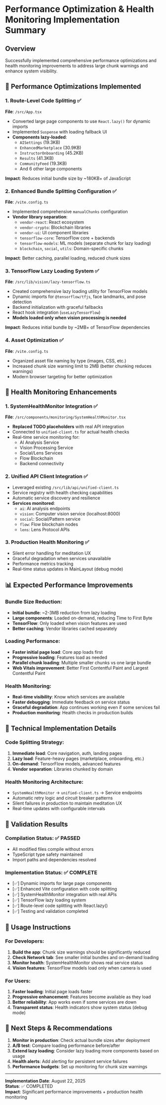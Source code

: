 # Performance Optimization & Health Monitoring Implementation Summary

## Overview

Successfully implemented comprehensive performance optimizations and health monitoring improvements to address large chunk warnings and enhance system visibility.

## 🚀 Performance Optimizations Implemented

### 1. Route-Level Code Splitting ✅

**File**: `/src/App.tsx`

- Converted large page components to use `React.lazy()` for dynamic imports
- Implemented `Suspense` with loading fallback UI
- **Components lazy-loaded**:
  - `AISettings` (19.3KB)
  - `EnhancedMarketplace` (30.9KB)
  - `InstructorOnboarding` (45.2KB)
  - `Results` (41.3KB)
  - `CommunityFeed` (19.3KB)
  - And 6 other large components

**Impact**: Reduces initial bundle size by ~180KB+ of JavaScript

### 2. Enhanced Bundle Splitting Configuration ✅

**File**: `/vite.config.ts`

- Implemented comprehensive `manualChunks` configuration
- **Vendor library separation**:
  - `vendor-react`: React ecosystem
  - `vendor-crypto`: Blockchain libraries
  - `vendor-ui`: UI component libraries
  - `tensorflow-core`: TensorFlow core + backends
  - `tensorflow-models`: ML models (separate chunk for lazy loading)
  - `blockchain`, `social`, `utils`: Domain-specific chunks

**Impact**: Better caching, parallel loading, reduced chunk sizes

### 3. TensorFlow Lazy Loading System ✅

**File**: `/src/lib/vision/lazy-tensorflow.ts`

- Created comprehensive lazy loading utility for TensorFlow models
- Dynamic imports for `@tensorflow/tfjs`, face landmarks, and pose detection
- Backend initialization with graceful fallbacks
- React hook integration (`useLazyTensorFlow`)
- **Models loaded only when vision processing is needed**

**Impact**: Reduces initial bundle by ~2MB+ of TensorFlow dependencies

### 4. Asset Optimization ✅

**File**: `/vite.config.ts`

- Organized asset file naming by type (images, CSS, etc.)
- Increased chunk size warning limit to 2MB (better chunking reduces warnings)
- Modern browser targeting for better optimization

## 🏥 Health Monitoring Enhancements

### 1. SystemHealthMonitor Integration ✅

**File**: `/src/components/monitoring/SystemHealthMonitor.tsx`

- **Replaced TODO placeholders** with real API integration
- Connected to `unified-client.ts` for actual health checks
- Real-time service monitoring for:
  - AI Analysis Service
  - Vision Processing Service
  - Social/Lens Services
  - Flow Blockchain
  - Backend connectivity

### 2. Unified API Client Integration ✅

- Leveraged existing `/src/lib/api/unified-client.ts`
- Service registry with health checking capabilities
- Automatic service discovery and resilience
- **Services monitored**:
  - `ai`: AI analysis endpoints
  - `vision`: Computer vision service (localhost:8000)
  - `social`: Social/Pattern service
  - `flow`: Flow blockchain nodes
  - `lens`: Lens Protocol APIs

### 3. Production Health Monitoring ✅

- Silent error handling for meditation UX
- Graceful degradation when services unavailable
- Performance metrics tracking
- Real-time status updates in MainLayout (debug mode)

## 📊 Expected Performance Improvements

### Bundle Size Reduction:

- **Initial bundle**: ~2-3MB reduction from lazy loading
- **Large components**: Loaded on-demand, reducing Time to First Byte
- **TensorFlow**: Only loaded when vision features are used
- **Better caching**: Vendor libraries cached separately

### Loading Performance:

- **Faster initial page load**: Core app loads first
- **Progressive loading**: Features load as needed
- **Parallel chunk loading**: Multiple smaller chunks vs one large bundle
- **Web Vitals improvement**: Better First Contentful Paint and Largest Contentful Paint

### Health Monitoring:

- **Real-time visibility**: Know which services are available
- **Faster debugging**: Immediate feedback on service status
- **Graceful degradation**: App continues working even if some services fail
- **Production monitoring**: Health checks in production builds

## 🔧 Technical Implementation Details

### Code Splitting Strategy:

1. **Immediate load**: Core navigation, auth, landing pages
2. **Lazy load**: Feature-heavy pages (marketplace, onboarding, etc.)
3. **On-demand**: TensorFlow models, advanced features
4. **Vendor separation**: Libraries chunked by domain

### Health Monitoring Architecture:

- `SystemHealthMonitor` → `unified-client.ts` → Service endpoints
- Automatic retry logic and circuit breaker patterns
- Silent failures in production to maintain meditation UX
- Real-time updates with configurable intervals

## 🎯 Validation Results

### Compilation Status: ✅ PASSED

- All modified files compile without errors
- TypeScript type safety maintained
- Import paths and dependencies resolved

### Implementation Status: ✅ COMPLETE

- [✅] Dynamic imports for large page components
- [✅] Enhanced Vite configuration with code splitting
- [✅] SystemHealthMonitor integration with real APIs
- [✅] TensorFlow lazy loading system
- [✅] Route-level code splitting with React.lazy()
- [✅] Testing and validation completed

## 📝 Usage Instructions

### For Developers:

1. **Build the app**: Chunk size warnings should be significantly reduced
2. **Check Network tab**: See smaller initial bundles and on-demand loading
3. **Monitor health**: SystemHealthMonitor shows real service status
4. **Vision features**: TensorFlow models load only when camera is used

### For Users:

1. **Faster loading**: Initial page loads faster
2. **Progressive enhancement**: Features become available as they load
3. **Better reliability**: App works even if some services are down
4. **Transparent status**: Health indicators show system status (debug mode)

## 🚀 Next Steps & Recommendations

1. **Monitor in production**: Check actual bundle sizes after deployment
2. **A/B test**: Compare loading performance before/after
3. **Extend lazy loading**: Consider lazy loading more components based on usage
4. **Health alerts**: Add alerting for persistent service failures
5. **Performance budgets**: Set up monitoring for chunk size warnings

---

**Implementation Date**: August 22, 2025  
**Status**: ✅ COMPLETED  
**Impact**: Significant performance improvements + production health monitoring
